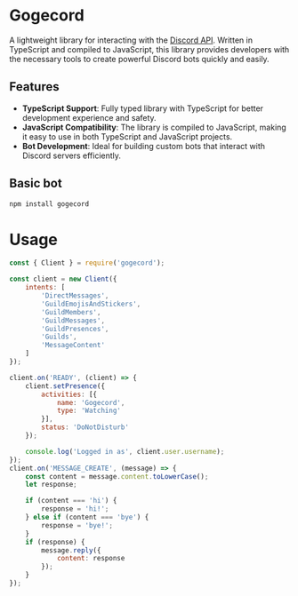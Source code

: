 # Gogecord
A lightweight library for interacting with the [Discord API](https://discord.com/developers/docs/intro). Written in TypeScript and compiled to JavaScript, this library provides developers with the necessary tools to create powerful Discord bots quickly and easily.

## Features
- **TypeScript Support**: Fully typed library with TypeScript for better development experience and safety.
- **JavaScript Compatibility**: The library is compiled to JavaScript, making it easy to use in both TypeScript and JavaScript projects.
- **Bot Development**: Ideal for building custom bots that interact with Discord servers efficiently.

## Basic bot
```bash
npm install gogecord
```

# Usage
```js
const { Client } = require('gogecord');

const client = new Client({
    intents: [
        'DirectMessages',
        'GuildEmojisAndStickers',
        'GuildMembers',
        'GuildMessages',
        'GuildPresences',
        'Guilds',
        'MessageContent'
    ]
});

client.on('READY', (client) => {
    client.setPresence({
        activities: [{
            name: 'Gogecord',
            type: 'Watching'
        }],
        status: 'DoNotDisturb'
    });

    console.log('Logged in as', client.user.username);
});
client.on('MESSAGE_CREATE', (message) => {
    const content = message.content.toLowerCase();
    let response;

    if (content === 'hi') {
        response = 'hi!';
    } else if (content === 'bye') {
        response = 'bye!';
    }
    if (response) {
        message.reply({
            content: response
        });
    }
});
```
